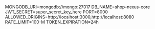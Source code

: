 MONGODB_URI=mongodb://mongo:27017
DB_NAME=shop-nexus-core
JWT_SECRET=super_secret_key_here
PORT=8000
ALLOWED_ORIGINS=http://localhost:3000,http://localhost:8080
RATE_LIMIT=100-M 
TOKEN_EXPIRATION=24h
